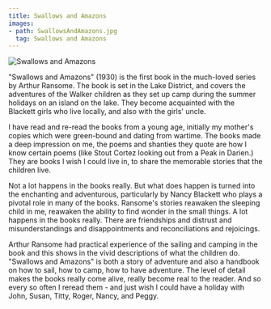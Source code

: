 ```yaml
---
title: Swallows and Amazons
images:
- path: SwallowsAndAmazons.jpg
  tag: Swallows and Amazons
---
```

![Swallows and Amazons](SwallowsAndAmazons.jpg)

"Swallows and Amazons" (1930) is the first book in the much-loved series by
Arthur Ransome.  The book is set in the Lake District, and covers the
adventures of the Walker children as they set up camp during the summer
holidays on an island on the lake.  They become acquainted with the Blackett
girls who live locally, and also with the girls' uncle.

I have read and re-read the books from a young age, initially my mother's
copies which were green-bound and dating from wartime.  The books made a
deep impression on me, the poems and shanties they quote are how I know
certain poems (like Stout Cortez looking out from a Peak in Darien.)  They
are books I wish I could live in, to share the memorable stories that the
children live.

Not a lot happens in the books really.  But what does happen is turned into
the enchanting and adventurous, particularly by Nancy Blackett who plays
a pivotal role in many of the books.  Ransome's stories reawaken the sleeping
child in me, reawaken the ability to find wonder in the small things.
A lot happens in the books really.  There are friendships and distrust and
misunderstandings and disappointments and reconciliations and rejoicings.

Arthur Ransome had practical experience of the sailing and camping in the
book and this shows in the vivid descriptions of what the children do.
"Swallows and Amazons" is both a story of adventure and also a handbook
on how to sail, how to camp, how to have adventure.  The level of detail
makes the books really come alive, really become real to the reader.  And so
every so often I reread them - and just wish I could have a holiday with
John, Susan, Titty, Roger, Nancy, and Peggy.
